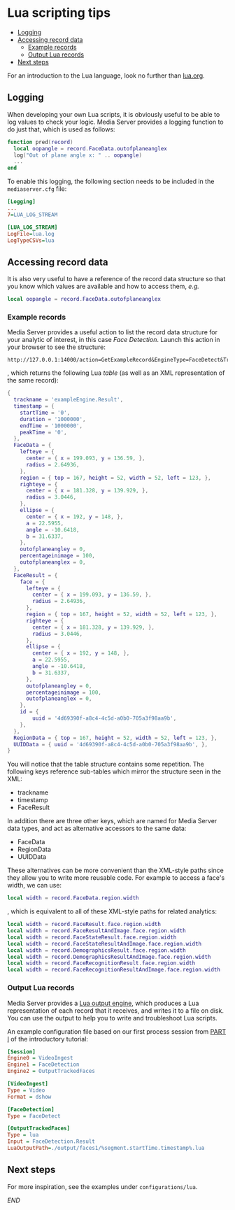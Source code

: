 # Lua scripting tips

<!-- TOC -->

- [Logging](#logging)
- [Accessing record data](#accessing-record-data)
  - [Example records](#example-records)
  - [Output Lua records](#output-lua-records)
- [Next steps](#next-steps)

<!-- /TOC -->

For an introduction to the Lua language, look no further than [lua.org](https://www.lua.org/pil/contents.html).

## Logging

When developing your own Lua scripts, it is obviously useful to be able to log values to check your logic.  Media Server provides a logging function to do just that, which is used as follows:

```lua
function pred(record)
  local oopangle = record.FaceData.outofplaneanglex
  log("Out of plane angle x: " .. oopangle)
  ...
end
```

To enable this logging, the following section needs to be included in the `mediaserver.cfg` file:

```ini
[Logging]
...
7=LUA_LOG_STREAM

[LUA_LOG_STREAM]
LogFile=lua.log
LogTypeCSVs=lua
```

## Accessing record data

It is also very useful to have a reference of the record data structure so that you know which values are available and how to access them, *e.g.*

```lua
local oopangle = record.FaceData.outofplaneanglex
```

### Example records

Media Server provides a useful action to list the record data structure for your analytic of interest, in this case *Face Detection*.  Launch this action in your browser to see the structure:

```url
http://127.0.0.1:14000/action=GetExampleRecord&EngineType=FaceDetect&Track=Result
```

, which returns the following Lua *table* (as well as an XML representation of the same record):

```lua
{
  trackname = 'exampleEngine.Result',
  timestamp = {
    startTime = '0',
    duration = '1000000',
    endTime = '1000000',
    peakTime = '0',
  },
  FaceData = {
    lefteye = {
      center = { x = 199.093, y = 136.59, },
      radius = 2.64936,
    },
    region = { top = 167, height = 52, width = 52, left = 123, },
    righteye = {
      center = { x = 181.328, y = 139.929, },
      radius = 3.0446,
    },
    ellipse = {
      center = { x = 192, y = 148, },
      a = 22.5955,
      angle = -10.6418,
      b = 31.6337,
    },
    outofplaneangley = 0,
    percentageinimage = 100,
    outofplaneanglex = 0,
  },
  FaceResult = {
    face = {
      lefteye = {
        center = { x = 199.093, y = 136.59, },
        radius = 2.64936,
      },
      region = { top = 167, height = 52, width = 52, left = 123, },
      righteye = {
        center = { x = 181.328, y = 139.929, },
        radius = 3.0446,
      },
      ellipse = {
        center = { x = 192, y = 148, },
        a = 22.5955,
        angle = -10.6418,
        b = 31.6337,
      },
      outofplaneangley = 0,
      percentageinimage = 100,
      outofplaneanglex = 0,
    },
    id = {
        uuid = '4d69390f-a8c4-4c5d-a0b0-705a3f98aa9b',
    },
  },
  RegionData = { top = 167, height = 52, width = 52, left = 123, },
  UUIDData = { uuid = '4d69390f-a8c4-4c5d-a0b0-705a3f98aa9b', },
}
```

You will notice that the table structure contains some repetition.  The following keys reference sub-tables which mirror the structure seen in the XML:

- trackname
- timestamp
- FaceResult

In addition there are three other keys, which are named for Media Server data types, and act as alternative accessors to the same data:

- FaceData
- RegionData
- UUIDData

These alternatives can be more convenient than the XML-style paths since they allow you to write more reusable code.  For example to access a face's width, we can use:

```lua
local width = record.FaceData.region.width
```

, which is equivalent to all of these XML-style paths for related analytics:

```lua
local width = record.FaceResult.face.region.width
local width = record.FaceResultAndImage.face.region.width
local width = record.FaceStateResult.face.region.width
local width = record.FaceStateResultAndImage.face.region.width
local width = record.DemographicsResult.face.region.width
local width = record.DemographicsResultAndImage.face.region.width
local width = record.FaceRecognitionResult.face.region.width
local width = record.FaceRecognitionResultAndImage.face.region.width
```

### Output Lua records

Media Server provides a [Lua output engine](https://www.microfocus.com/documentation/idol/IDOL_12_1/MediaServer/Help/index.html#Configuration/OutputEngines/Lua/_Lua.htm), which produces a Lua representation of each record that it receives, and writes it to a file on disk. You can use the output to help you to write and troubleshoot Lua scripts.

An example configuration file based on our first process session from [PART I](../introduction/PART_I.md#run-face-detection) of the introductory tutorial:

```ini
[Session]
Engine0 = VideoIngest
Engine1 = FaceDetection
Engine2 = OutputTrackedFaces

[VideoIngest]
Type = Video
Format = dshow

[FaceDetection]
Type = FaceDetect

[OutputTrackedFaces]
Type = lua
Input = FaceDetection.Result
LuaOutputPath=./output/faces1/%segment.startTime.timestamp%.lua
```

## Next steps

For more inspiration, see the examples under `configurations/lua`.

_*END*_
